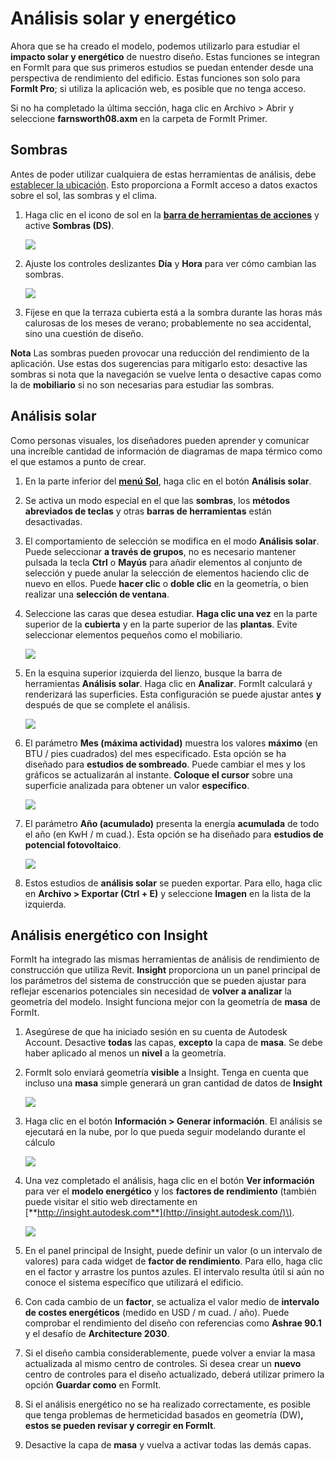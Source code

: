 # Análisis solar y energético

Ahora que se ha creado el modelo, podemos utilizarlo para estudiar el **impacto solar y energético** de nuestro diseño. Estas funciones se integran en FormIt para que sus primeros estudios se puedan entender desde una perspectiva de rendimiento del edificio. Estas funciones son solo para **FormIt Pro**; si utiliza la aplicación web, es posible que no tenga acceso.

Si no ha completado la última sección, haga clic en Archivo &gt; Abrir y seleccione **farnsworth08.axm** en la carpeta de FormIt Primer.

## Sombras

Antes de poder utilizar cualquiera de estas herramientas de análisis, debe [establecer la ubicación](). Esto proporciona a FormIt acceso a datos exactos sobre el sol, las sombras y el clima.

1. Haga clic en el icono de sol en la [**barra de herramientas de acciones**](../../formit-introduction/tool-bars.md) y active **Sombras \(DS\)**.

   ![](../../.gitbook/assets/3bdf0e2a-0ad4-4aac-b6fc-5e789643b0d6.png)

2. Ajuste los controles deslizantes **Día** y **Hora** para ver cómo cambian las sombras.

   ![](../../.gitbook/assets/upperterracesketch_32.png)

3. Fíjese en que la terraza cubierta está a la sombra durante las horas más calurosas de los meses de verano; probablemente no sea accidental, sino una cuestión de diseño.

**Nota** Las sombras pueden provocar una reducción del rendimiento de la aplicación. Use estas dos sugerencias para mitigarlo esto: desactive las sombras si nota que la navegación se vuelve lenta o desactive capas como la de **mobiliario** si no son necesarias para estudiar las sombras.

## Análisis solar

Como personas visuales, los diseñadores pueden aprender y comunicar una increíble cantidad de información de diagramas de mapa térmico como el que estamos a punto de crear.

1. En la parte inferior del [**menú Sol**](../../formit-introduction/tool-bars.md), haga clic en el botón **Análisis solar**.
2. Se activa un modo especial en el que las **sombras**, los **métodos abreviados de teclas** y otras **barras de herramientas** están desactivadas.
3. El comportamiento de selección se modifica en el modo **Análisis solar**. Puede seleccionar **a través de grupos**, no es necesario mantener pulsada la tecla **Ctrl** o **Mayús** para añadir elementos al conjunto de selección y puede anular la selección de elementos haciendo clic de nuevo en ellos. Puede **hacer clic** o **doble clic** en la geometría, o bien realizar una **selección de ventana**.
4. Seleccione las caras que desea estudiar. **Haga clic una vez** en la parte superior de la **cubierta** y en la parte superior de las **plantas**. Evite seleccionar elementos pequeños como el mobiliario.

   ![](../../.gitbook/assets/upperterracesketch_33.png)

5. En la esquina superior izquierda del lienzo, busque la barra de herramientas **Análisis solar**. Haga clic en **Analizar**. FormIt calculará y renderizará las superficies. Esta configuración se puede ajustar antes **y** después de que se complete el análisis.

   ![](../../.gitbook/assets/solaranalysis.png)

6. El parámetro **Mes (máxima actividad)** muestra los valores **máximo** \(en BTU / pies cuadrados\) del mes especificado. Esta opción se ha diseñado para **estudios de sombreado**. Puede cambiar el mes y los gráficos se actualizarán al instante. **Coloque el cursor** sobre una superficie analizada para obtener un valor **específico**.

   ![](../../.gitbook/assets/460060a0-ea3b-4095-af45-40045811be22.png)

7. El parámetro **Año (acumulado)** presenta la energía **acumulada** de todo el año \(en KwH / m cuad.\). Esta opción se ha diseñado para **estudios de potencial fotovoltaico**.

   ![](../../.gitbook/assets/a9f61dfb-dfc9-4751-b145-b131a69c53cf.png)

8. Estos estudios de **análisis solar** se pueden exportar. Para ello, haga clic en **Archivo &gt; Exportar \(Ctrl + E\)** y seleccione **Imagen** en la lista de la izquierda.

## Análisis energético con Insight

FormIt ha integrado las mismas herramientas de análisis de rendimiento de construcción que utiliza Revit. **Insight** proporciona un un panel principal de los parámetros del sistema de construcción que se pueden ajustar para reflejar escenarios potenciales sin necesidad de **volver a analizar** la geometría del modelo. Insight funciona mejor con la geometría de **masa** de FormIt.

1. Asegúrese de que ha iniciado sesión en su cuenta de Autodesk Account. Desactive **todas** las capas, **excepto** la capa de **masa**. Se debe haber aplicado al menos un **nivel** a la geometría.
2. FormIt solo enviará geometría **visible** a Insight. Tenga en cuenta que incluso una **masa** simple generará un gran cantidad de datos de **Insight**

   ![](../../.gitbook/assets/energymassing.png)

3. Haga clic en el botón **Información &gt; Generar información**. El análisis se ejecutará en la nube, por lo que pueda seguir modelando durante el cálculo

   ![](../../.gitbook/assets/energymenu.png)

4. Una vez completado el análisis, haga clic en el botón **Ver información** para ver el **modelo energético** y los **factores de rendimiento** \(también puede visitar el sitio web directamente en [**http://insight.autodesk.com**](http://insight.autodesk.com/)\).

   ![](../../.gitbook/assets/energydashboard.png)

5. En el panel principal de Insight, puede definir un valor \(o un intervalo de valores\) para cada widget de **factor de rendimiento**. Para ello, haga clic en el factor y arrastre los puntos azules. El intervalo resulta útil si aún no conoce el sistema específico que utilizará el edificio.
6. Con cada cambio de un **factor**, se actualiza el valor medio de **intervalo de costes energéticos** \(medido en USD / m cuad. / año\). Puede comprobar el rendimiento del diseño con referencias como **Ashrae 90.1** y el desafío de **Architecture 2030**.
7. Si el diseño cambia considerablemente, puede volver a enviar la masa actualizada al mismo centro de controles. Si desea crear un **nuevo** centro de controles para el diseño actualizado, deberá utilizar primero la opción **Guardar como** en FormIt.
8. Si el análisis energético no se ha realizado correctamente, es posible que tenga problemas de hermeticidad basados en geometría \(DW\)**, estos se pueden revisar y corregir en FormIt**.
9. Desactive la capa de **masa** y vuelva a activar todas las demás capas.


